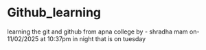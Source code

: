 # Github_learning
learning the git and github from apna college by - shradha mam on-11/02/2025 at 10:37pm in night that is on tuesday 

